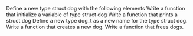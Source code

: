 Define a new type struct dog with the following elements
Write a function that initialize a variable of type struct dog
Write a function that prints a struct dog
Define a new type dog_t as a new name for the type struct dog.
Write a function that creates a new dog.
Write a function that frees dogs.

